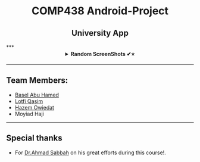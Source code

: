 
 <H1 align="center" > <strong> COMP438 Android-Project </strong> </H1>

 <H2 align="center" > <strong>University App</strong> </H2>
 ***
  <details align="center">
<summary><b> Random ScreenShots ✔⭐</b></summary>
<table>
  <thead>
 </p>
  ***
 ![1](https://github.com/lutfiqasim/Android-Project/assets/107325485/ebe58b42-492e-45b4-a11d-a9e837a78df9.png)
 ***
 ***
 

<br />
</table>
</details>

***
## Team Members:

* [Basel Abu Hamed](https://github.com/BaselAbuHamed)
* [Lotfi Qasim](https://github.com/lutfiqasim)
* [Hazem Owiedat](https://github.com/ewidathazem)
* Moyiad Haji
 
***
## Special thanks
* For [Dr.Ahmad Sabbah](https://github.com/asabbah44) on his great efforts during this course!.




